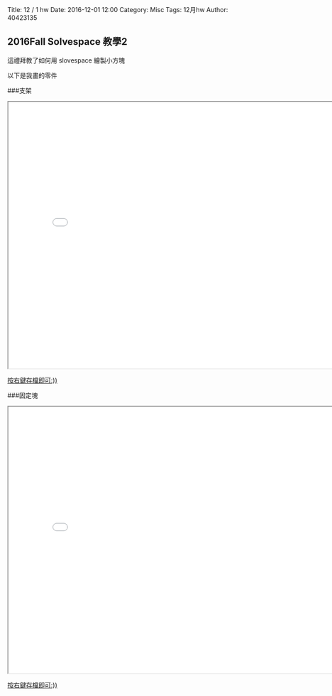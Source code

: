 Title: 12 / 1 hw
Date: 2016-12-01 12:00
Category: Misc
Tags: 12月hw
Author: 40423135


## 2016Fall Solvespace 教學2
<!-- PELICAN_END_SUMMARY -->

這禮拜教了如何用 slovespace 繪製小方塊

以下是我畫的零件

###支架
<iframe src="./../12.15/stent.html" width="800" height="600"></iframe>

<a href="./../12.15/stent.slvs">按右鍵存檔即可:))</a>

###固定塊
<iframe src="./../12.15/block.html" width="800" height="600"></iframe>

<a href="./../12.15/block.slvs">按右鍵存檔即可:))</a>
